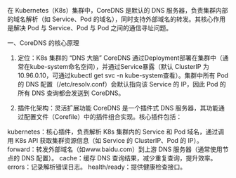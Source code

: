 在 Kubernetes（K8s）集群中，CoreDNS 是默认的 DNS 服务器，负责集群内部的域名解析（如 Service、Pod 的域名），同时支持外部域名的转发。其核心作用是解决 Pod 与 Service、Pod 与 Pod 之间的通信寻址问题。

一、CoreDNS 的核心原理
1. 定位：K8s 集群的 “DNS 大脑”
CoreDNS 通过Deployment部署在集群中（通常在kube-system命名空间），并通过Service暴露（默认 ClusterIP 为10.96.0.10，可通过kubectl get svc -n kube-system查看）。集群中所有 Pod 的 DNS 配置（/etc/resolv.conf）会默认指向该 Service 的 IP，因此 Pod 的所有 DNS 查询都会发送到 CoreDNS。

2. 插件化架构：灵活扩展功能
CoreDNS 是一个插件式 DNS 服务器，其功能通过配置文件（Corefile）中的插件组合实现。核心插件包括：

kubernetes：核心插件，负责解析 K8s 集群内的 Service 和 Pod 域名，通过调用 K8s API 获取集群资源信息（如 Service 的 ClusterIP、Pod 的 IP）。
forward：转发外部域名（如www.baidu.com）到上游 DNS 服务器（通常使用节点的 DNS 配置）。
cache：缓存 DNS 查询结果，减少重复查询，提升效率。
errors：记录解析错误日志。
health/ready：提供健康检查接口。
